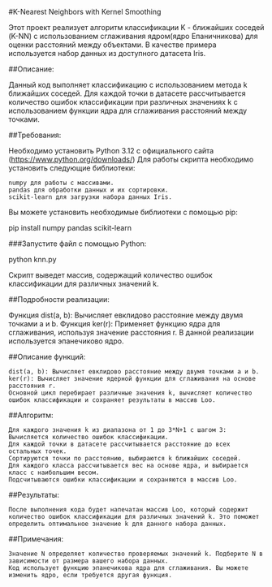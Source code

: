 #K-Nearest Neighbors with Kernel Smoothing

Этот проект реализует алгоритм классификации K - ближайших соседей (K-NN) с использованием сглаживания ядром(ядро Епаничникова) для оценки расстояний между объектами. В качестве примера используется набор данных из доступного датасета Iris.

##Описание:

Данный код выполняет классификацию с использованием метода k ближайших соседей. Для каждой точки в датасете рассчитывается количество ошибок классификации при различных значениях k с использованием функции ядра для сглаживания расстояний между точками.

##Требования:

Необходимо установить Python 3.12 с официального сайта (https://www.python.org/downloads/)
Для работы скрипта необходимо установить следующие библиотеки:

    numpy для работы с массивами.
    pandas для обработки данных и их сортировки.
    scikit-learn для загрузки набора данных Iris.

Вы можете установить необходимые библиотеки с помощью pip:

pip install numpy pandas scikit-learn




###Запустите файл с помощью Python:

python knn.py

Скрипт выведет массив, содержащий количество ошибок классификации для различных значений k.

##Подробности реализации:

Функция dist(a, b): Вычисляет евклидово расстояние между двумя точками a и b.
Функция ker(r): Применяет функцию ядра для сглаживания, используя значение расстояния r. В данной реализации используется эпанечиково ядро.

##Описание функций:

    dist(a, b): Вычисляет евклидово расстояние между двумя точками a и b.
    ker(r): Вычисляет значение ядерной функции для сглаживания на основе расстояния r.
    Основной цикл перебирает различные значения k, вычисляет количество ошибок классификации и сохраняет результаты в массив Loo.


##Алгоритм:

    Для каждого значения k из диапазона от 1 до 3*N+1 с шагом 3:
    Вычисляется количество ошибок классификации.
    Для каждой точки в датасете рассчитывается расстояние до всех остальных точек.
    Сортируются точки по расстоянию, выбираются k ближайших соседей.
    Для каждого класса рассчитывается вес на основе ядра, и выбирается класс с наибольшим весом.
    Подсчитываются ошибки классификации и сохраняются в массив Loo.

##Результаты:

    После выполнения кода будет напечатан массив Loo, который содержит количество ошибок классификации для различных значений k. Это поможет определить оптимальное значение k для данного набора данных.

##Примечания:
    
    Значение N определяет количество проверяемых значений k. Подберите N в зависимости от размера вашего набора данных.
    Код использует функцию эпанечикова ядра для сглаживания. Вы можете изменить ядро, если требуется другая функция.

